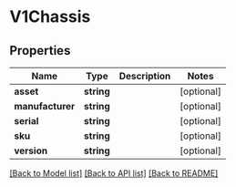 # V1Chassis

## Properties
Name | Type | Description | Notes
------------ | ------------- | ------------- | -------------
**asset** | **string** |  | [optional] 
**manufacturer** | **string** |  | [optional] 
**serial** | **string** |  | [optional] 
**sku** | **string** |  | [optional] 
**version** | **string** |  | [optional] 

[[Back to Model list]](../README.md#documentation-for-models) [[Back to API list]](../README.md#documentation-for-api-endpoints) [[Back to README]](../README.md)


